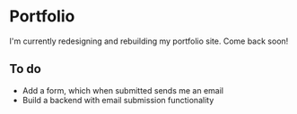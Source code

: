 # Portfolio

I'm currently redesigning and rebuilding my portfolio site. Come back soon!

## To do

* Add a form, which when submitted sends me an email
* Build a backend with email submission functionality